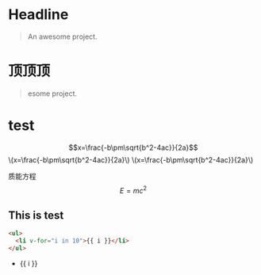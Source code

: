 
# Headline

> An awesome project.
# 顶顶顶
>esome project.

# test

$$x=\frac{-b\pm\sqrt{b^2-4ac}}{2a}$$
\\(x=\frac{-b\pm\sqrt{b^2-4ac}}{2a}\\) \\(x=\frac{-b\pm\sqrt{b^2-4ac}}{2a}\\)

质能方程$$E = mc^2$$

## This is test

<script>
  console.log(2333)
/*  function loadJS( url, callback ){
  
      var script = document.createElement('script'),
  
          fn = callback || function(){};
  
      script.type = 'text/javascript';
  
      
  
      //IE
  
      if(script.readyState){
  
          script.onreadystatechange = function(){
  
              if( script.readyState == 'loaded' || script.readyState == 'complete' ){
  
                  script.onreadystatechange = null;
  
                  fn();
  
              }
  
          };
  
      }else{
  
          //其他浏览器
  
          script.onload = function(){
  
              fn();
  
          };
  
      }
  
      script.src = url;
  
      document.getElementsByTagName('head')[0].appendChild(script);
  
  }
  
   
  
  //用法
  
  setTimeout(function(){
      loadJS('http://cdn.mathjax.org/mathjax/latest/MathJax.js?config=default',function(){
          console.log(1);
           MathJax.Hub.Config({tex2jax: {inlineMath: [['$','$'], ['\\(','\\)']]}});
                  // entry-content是文章页的内容div的class
                  var math = document.getElementsByClassName("entry-content")[0];
                  MathJax.Hub.Queue(["Typeset",MathJax.Hub,math]);
      });
  },2000)*/
</script>

```html
<ul>
  <li v-for="i in 10">{{ i }}</li>
</ul>
```

<ul>
  <li v-for="i in 10">{{ i }}</li>
</ul>
